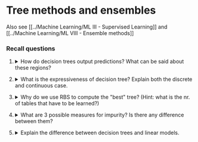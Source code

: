 # Tree methods and ensembles

Also see [[../Machine Learning/ML III - Supervised Learning]]  and [[../Machine Learning/ML VIII - Ensemble methods]]

### Recall questions

1. <details markdown=1><summary markdown="span"> How do decision trees output predictions? What can be said about these regions? </summary>

    \
	The ==feature space is split into non overlapping regions== and the prediction is the ==mean of the values in that region==. For simplicity reasons, we assume each ==region is a hyperrectangle==, so that we compute the total error with ==RSS==.

</details>

2. <details markdown=1><summary markdown="span"> What is the expressiveness of decision tree? Explain both the discrete and continuous case. </summary>

    \
	Discrete values: ==can easily express them as CNF== formulas.
	Continuous values: ==can approximate any function arbitrarily closely==, but with more precision the risk of overfitting increases. 

</details>

3. <details markdown=1><summary markdown="span"> Why do we use RBS to compute the "best" tree? (Hint: what is the nr. of tables that have to be learned?) </summary>

    \
	We use RBS to compute a ==greedy solution== to an otherwise ==NP-complete problem==. In fact, we have $2^{2^n}$ possible tables, and exploring all of them is infeasible.
    

</details>

4. <details markdown=1><summary markdown="span"> What are 3 possible measures for impurity? Is there any difference between them? </summary>

    \
	Three measures:
	- classification error rate: percentage of nodes with ==different label from the rest of the set in the current node==
	- gini index: variance across $K$ classes
	- entropy
    
	The gini index and entropy are preferred, ==as using classification error can lead to situation where the tree does not split further== even if it is the right thing to do.
	![](../../../static/BIG/tree1.png)
	
</details>

5. <details markdown=1><summary markdown="span"> Explain the difference between decision trees and linear models. </summary>

    \
	Ideally, ==linear models work better when there is a strong linear relationship between input and output==, while ==trees work better when there is a non linear relationship==.

</details>